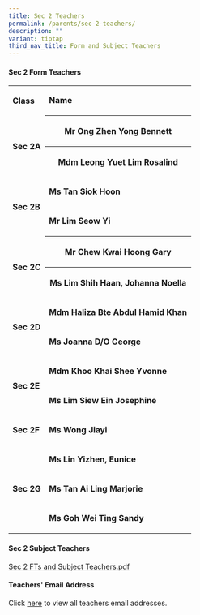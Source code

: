 ```yaml
---
title: Sec 2 Teachers
permalink: /parents/sec-2-teachers/
description: ""
variant: tiptap
third_nav_title: Form and Subject Teachers
---
```

<h4>Sec 2 Form Teachers</h4>
<p></p>
<p></p>
<table style="minWidth: 50px">
<colgroup>
<col>
<col>
</colgroup>
<tbody>
<tr>
<td rowspan="1" colspan="1">
<p><strong>Class</strong>
</p>
</td>
<td rowspan="1" colspan="1">
<p><strong>Name</strong>
</p>
</td>
</tr>
<tr>
<td rowspan="2" colspan="1">
<p><strong>Sec 2A</strong>
</p>
</td>
<th rowspan="1" colspan="1">
<p>Mr Ong Zhen Yong Bennett</p>
</th>
</tr>
<tr>
<th rowspan="1" colspan="1">
<p>Mdm Leong Yuet Lim Rosalind</p>
</th>
</tr>
<tr>
<td rowspan="2" colspan="1">
<p><strong>Sec 2B</strong>
</p>
</td>
<td rowspan="1" colspan="1">
<p><strong>Ms Tan Siok Hoon</strong>
</p>
</td>
</tr>
<tr>
<td rowspan="1" colspan="1">
<p><strong>Mr Lim Seow Yi</strong>
</p>
</td>
</tr>
<tr>
<td rowspan="2" colspan="1">
<p><strong>Sec 2C</strong>
</p>
</td>
<th rowspan="1" colspan="1">
<p>Mr Chew Kwai Hoong Gary</p>
</th>
</tr>
<tr>
<th rowspan="1" colspan="1">
<p>Ms Lim Shih Haan, Johanna Noella</p>
</th>
</tr>
<tr>
<td rowspan="2" colspan="1">
<p><strong>Sec 2D</strong>
</p>
</td>
<td rowspan="1" colspan="1">
<p><strong>Mdm Haliza Bte Abdul Hamid Khan</strong>
</p>
</td>
</tr>
<tr>
<td rowspan="1" colspan="1">
<p><strong>Ms Joanna D/O George</strong>
</p>
</td>
</tr>
<tr>
<td rowspan="2" colspan="1">
<p><strong>Sec 2E</strong>
</p>
</td>
<td rowspan="1" colspan="1">
<p><strong>Mdm Khoo Khai Shee Yvonne&nbsp;</strong>
</p>
</td>
</tr>
<tr>
<td rowspan="1" colspan="1">
<p><strong>Ms Lim Siew Ein Josephine</strong>
</p>
</td>
</tr>
<tr>
<td rowspan="1" colspan="1">
<p><strong>Sec 2F</strong>
</p>
</td>
<td rowspan="1" colspan="1">
<p><strong>Ms Wong Jiayi</strong>
</p>
</td>
</tr>
<tr>
<td rowspan="1" colspan="1">
<p></p>
</td>
<td rowspan="1" colspan="1">
<p><strong>Ms Lin Yizhen, Eunice</strong>
</p>
</td>
</tr>
<tr>
<td rowspan="1" colspan="1">
<p><strong>Sec 2G</strong>
</p>
</td>
<td rowspan="1" colspan="1">
<p><strong>Ms Tan Ai Ling Marjorie</strong>
</p>
</td>
</tr>
<tr>
<td rowspan="1" colspan="1">
<p></p>
</td>
<td rowspan="1" colspan="1">
<p><strong>Ms Goh Wei Ting Sandy</strong>
</p>
</td>
</tr>
</tbody>
</table>
<h4>Sec 2 Subject Teachers</h4>
<p><a href="/files/Parents/Sec_2_FTs___Subject_Teachers.pdf" rel="noopener nofollow" target="_blank">Sec 2 FTs and Subject Teachers.pdf</a>
</p>
<p></p>
<h4>Teachers' Email Address</h4>
<p>Click&nbsp;<a href="https://staging.d1wp5xkpm2dbnc.amplifyapp.com/parents/teachers-email-address/" rel="noopener noreferrer nofollow" target="_blank">here</a>&nbsp;to
view all teachers email addresses.</p>
<p></p>
<p></p>
<p></p>